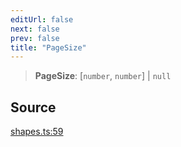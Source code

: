 ```yaml
---
editUrl: false
next: false
prev: false
title: "PageSize"
---
```


> **PageSize**: [`number`, `number`] \| `null`

## Source

[shapes.ts:59](https://github.com/dgmjs/dgmjs/blob/main/packages/core/src/shapes.ts#L59)
